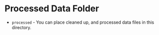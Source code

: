 # Processed Data Folder

- `processed` - You can place cleaned up, and processed data files in this directory.

